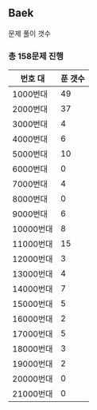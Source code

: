 ## Baek

문제 풀이 갯수

### 총 158문제 진행

번호 대 | 푼 갯수
--------- | -------
1000번대 | 49
2000번대 | 37
3000번대 | 4
4000번대 | 6
5000번대 | 10
6000번대 | 0
7000번대 | 4
8000번대 | 0
9000번대 | 6
10000번대 | 8
11000번대 | 15
12000번대 | 3
13000번대 | 4
14000번대 | 7
15000번대 | 5
16000번대 | 2
17000번대 | 5
18000번대 | 3
19000번대 | 2
20000번대 | 0
21000번대 | 0
